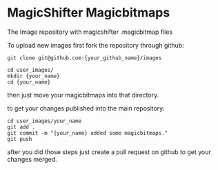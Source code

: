 MagicShifter Magicbitmaps
======

The Image repository with magicshifter .magicbitmap files

To upload new images first fork the repository through github:
    
    git clone git@github.com:{your_github_name}/images
    
    cd user_images/
    mkdir {your_name}
    cd {your_name}
  
then just move your magicbitmaps into that directory.

to get your changes published into the main repository:
    
    cd user_images/your_name
    git add .
    git commit -m "{your_name} added some magicbitmaps."
    git push
    
after you did those steps just create a pull request on github to get your changes merged.
